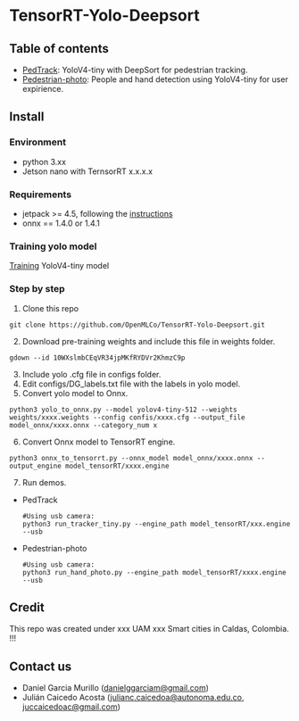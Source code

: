 # TensorRT-Yolo-Deepsort

## Table of contents
* [PedTrack](PedTrack/): YoloV4-tiny with DeepSort for pedestrian tracking.
* [Pedestrian-photo](Pedestrian-photo): People and hand detection using YoloV4-tiny for user expirience.

## Install

### Environment

- python 3.xx
- Jetson nano with TernsorRT x.x.x.x

### Requirements

- jetpack >= 4.5, following the [instructions](https://developer.nvidia.com/embedded/learn/get-started-jetson-nano-devkit#intro) <br />
- onnx == 1.4.0 or 1.4.1 <br />

### Training yolo model
[Training](Training/Training_yolov4_tiny.ipynb) YoloV4-tiny model

### Step by step

1. Clone this repo
  ```
  git clone https://github.com/OpenMLCo/TensorRT-Yolo-Deepsort.git
  ```

2. Download pre-training weights and include this file in weights folder.
  ```shell
  gdown --id 10WXslmbCEqVR34jpMKfRYDVr2KhmzC9p
  ```
3. Include yolo .cfg file in configs folder.
4. Edit configs/DG_labels.txt file with the labels in yolo model.
5. Convert yolo model to Onnx.
  ```shell
  python3 yolo_to_onnx.py --model yolov4-tiny-512 --weights weights/xxxx.weights --config confis/xxxx.cfg --output_file model_onnx/xxxx.onnx --category_num x
  ```
6. Convert Onnx model to TensorRT engine. 
  ```shell
  python3 onnx_to_tensorrt.py --onnx_model model_onnx/xxxx.onnx --output_engine model_tensorRT/xxxx.engine
  ```
7. Run demos.
  * PedTrack
    ```shell
    #Using usb camera:
    python3 run_tracker_tiny.py --engine_path model_tensorRT/xxx.engine --usb
    ```    
  * Pedestrian-photo
    ```shell
    #Using usb camera:
    python3 run_hand_photo.py --engine_path model_tensorRT/xxxx.engine --usb
    ```

## Credit
This repo was created under xxx UAM xxx Smart cities in Caldas, Colombia. !!!

## Contact us
- Daniel Garcia Murillo (danielggarciam@gmail.com)
- Julián Caicedo Acosta (julianc.caicedoa@autonoma.edu.co, juccaicedoac@gmail.com)




